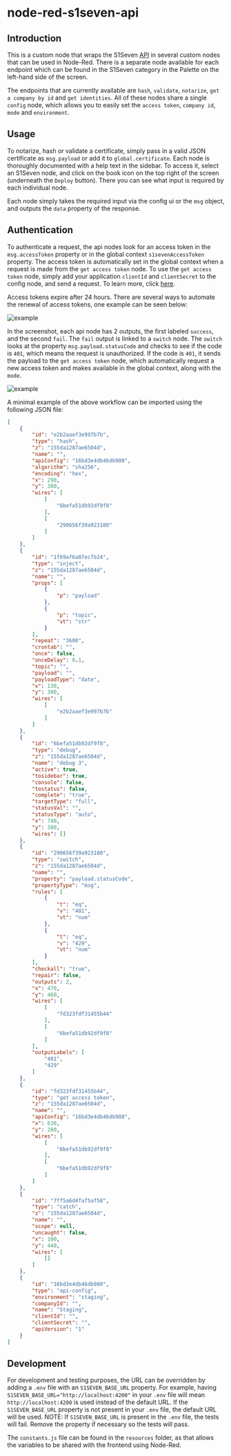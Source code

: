 # node-red-s1seven-api

## Introduction

This is a custom node that wraps the S1Seven [API](https://developers.s1seven.com/docs/openapi/) in several custom nodes that can be used in Node-Red. There is a separate node available for each endpoint which can be found in the S1Seven category in the Palette on the left-hand side of the screen.

The endpoints that are currently available are `hash`, `validate`, `notarize`, `get a company by id` and `get identities`. All of these nodes share a single `config` node, which allows you to easily set the `access token`, `company id`, `mode` and `environment`.

## Usage

To notarize, hash or validate a certificate, simply pass in a valid JSON certificate as `msg.payload` or add it to `global.certificate`. Each node is thoroughly documented with a help text in the sidebar. To access it, select an S1Seven node, and click on the book icon on the top right of the screen (underneath the `Deploy` button). There you can see what input is required by each individual node.

Each node simply takes the required input via the config ui or the `msg` object, and outputs the `data` property of the response.

## Authentication

To authenticate a request, the api nodes look for an access token in the `msg.accessToken` property or in the global context `s1sevenAccessToken` property. The access token is automatically set in the global context when a request is made from the `get access token` node. To use the `get access token` node, simply add your application `clientId` and `clientSecret` to the config node, and send a request. To learn more, click [here](https://manual.s1seven.com/automation/#applications-and-access-tokens).

Access tokens expire after 24 hours. There are several ways to automate the renewal of access tokens, one example can be seen below:

![example](./images/example_auth.png)

In the screenshot, each api node has 2 outputs, the first labeled `success`, and the second `fail`. The `fail` output is linked to a `switch` node. The `switch` looks at the property `msg.payload.statusCode` and checks to see if the code is `401`, which means the request is unauthorized. If the code is `401`, it sends the payload to the `get access token` node, which automatically request a new access token and makes available in the global context, along with the `mode`.

![example](./images/switch.png)

A minimal example of the above workflow can be imported using the following JSON file:

```json
[
    {
        "id": "e2b2aaef3e997b7b",
        "type": "hash",
        "z": "155da1287ae6504d",
        "name": "",
        "apiConfig": "16bd3e4db46db980",
        "algorithm": "sha256",
        "encoding": "hex",
        "x": 290,
        "y": 380,
        "wires": [
            [
                "6befa51db92df9f8"
            ],
            [
                "290656f39a923100"
            ]
        ]
    },
    {
        "id": "1f69af6a87ecfb24",
        "type": "inject",
        "z": "155da1287ae6504d",
        "name": "",
        "props": [
            {
                "p": "payload"
            },
            {
                "p": "topic",
                "vt": "str"
            }
        ],
        "repeat": "3600",
        "crontab": "",
        "once": false,
        "onceDelay": 0.1,
        "topic": "",
        "payload": "",
        "payloadType": "date",
        "x": 130,
        "y": 380,
        "wires": [
            [
                "e2b2aaef3e997b7b"
            ]
        ]
    },
    {
        "id": "6befa51db92df9f8",
        "type": "debug",
        "z": "155da1287ae6504d",
        "name": "debug 3",
        "active": true,
        "tosidebar": true,
        "console": false,
        "tostatus": false,
        "complete": "true",
        "targetType": "full",
        "statusVal": "",
        "statusType": "auto",
        "x": 740,
        "y": 380,
        "wires": []
    },
    {
        "id": "290656f39a923100",
        "type": "switch",
        "z": "155da1287ae6504d",
        "name": "",
        "property": "payload.statusCode",
        "propertyType": "msg",
        "rules": [
            {
                "t": "eq",
                "v": "401",
                "vt": "num"
            },
            {
                "t": "eq",
                "v": "429",
                "vt": "num"
            }
        ],
        "checkall": "true",
        "repair": false,
        "outputs": 2,
        "x": 470,
        "y": 460,
        "wires": [
            [
                "fd323fdf31455b44"
            ],
            [
                "6befa51db92df9f8"
            ]
        ],
        "outputLabels": [
            "401",
            "429"
        ]
    },
    {
        "id": "fd323fdf31455b44",
        "type": "get access token",
        "z": "155da1287ae6504d",
        "name": "",
        "apiConfig": "16bd3e4db46db980",
        "x": 630,
        "y": 280,
        "wires": [
            [
                "6befa51db92df9f8"
            ],
            [
                "6befa51db92df9f8"
            ]
        ]
    },
    {
        "id": "7ff5a6d4faf5af58",
        "type": "catch",
        "z": "155da1287ae6504d",
        "name": "",
        "scope": null,
        "uncaught": false,
        "x": 100,
        "y": 440,
        "wires": [
            []
        ]
    },
    {
        "id": "16bd3e4db46db980",
        "type": "api-config",
        "environment": "staging",
        "companyId": "",
        "name": "Staging",
        "clientId": "",
        "clientSecret": "",
        "apiVersion": "1"
    }
]
```

## Development

For development and testing purposes, the URL can be overridden by adding a `.env` file with an `S1SEVEN_BASE_URL` property. For example, having `S1SEVEN_BASE_URL="http://localhost:4200"` in your `.env` file will mean `http://localhost:4200` is used instead of the default URL. If the `S1SEVEN_BASE_URL` property is not present in your `.env` file, the default URL will be used.
NOTE: If `S1SEVEN_BASE_URL` is present in the `.env` file, the tests will fail. Remove the property if necessary so the tests will pass.

The `constants.js` file can be found in the `resources` folder, as that allows the variables to be shared with the frontend using Node-Red.
